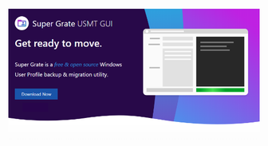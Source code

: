 <a href="https://github.com/belowaverage-org/SuperGrate/releases">
  <p align="center">
    <img src="https://raw.githubusercontent.com/krisdb2009/documentation/master/supergrate/promo.png">
  </p>
</a>
